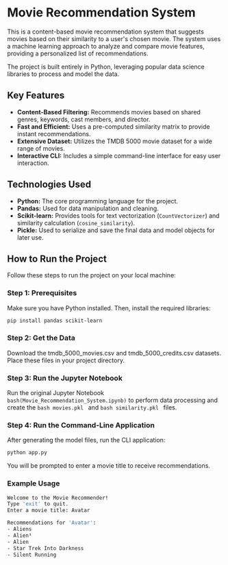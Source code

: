 # Movie Recommendation System

This is a content-based movie recommendation system that suggests movies based on their similarity to a user's chosen movie. The system uses a machine learning approach to analyze and compare movie features, providing a personalized list of recommendations.

The project is built entirely in Python, leveraging popular data science libraries to process and model the data.

## Key Features

- **Content-Based Filtering:** Recommends movies based on shared genres, keywords, cast members, and director.
- **Fast and Efficient:** Uses a pre-computed similarity matrix to provide instant recommendations.
- **Extensive Dataset:** Utilizes the TMDB 5000 movie dataset for a wide range of movies.
- **Interactive CLI:** Includes a simple command-line interface for easy user interaction.

## Technologies Used

- **Python:** The core programming language for the project.
- **Pandas:** Used for data manipulation and cleaning.
- **Scikit-learn:** Provides tools for text vectorization (`CountVectorizer`) and similarity calculation (`cosine_similarity`).
- **Pickle:** Used to serialize and save the final data and model objects for later use.

## How to Run the Project

Follow these steps to run the project on your local machine:

### Step 1: Prerequisites

Make sure you have Python installed. Then, install the required libraries:

```bash
pip install pandas scikit-learn
```

### Step 2: Get the Data

Download the tmdb_5000_movies.csv and tmdb_5000_credits.csv datasets.
Place these files in your project directory.

### Step 3: Run the Jupyter Notebook

Run the original Jupyter Notebook `bash(Movie_Recommendation_System.ipynb)` to perform data processing and create the `bash movies.pkl ` and `bash similarity.pkl ` files.

### Step 4: Run the Command-Line Application

After generating the model files, run the CLI application:

```bash
python app.py

```

You will be prompted to enter a movie title to receive recommendations.

### Example Usage

```bash
Welcome to the Movie Recommender!
Type 'exit' to quit.
Enter a movie title: Avatar

Recommendations for 'Avatar':
- Aliens
- Alien³
- Alien
- Star Trek Into Darkness
- Silent Running
```
